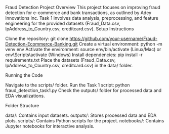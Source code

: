 Fraud Detection Project
Overview
This project focuses on improving fraud detection for e-commerce and bank transactions, as outlined by Adey Innovations Inc. Task 1 involves data analysis, preprocessing, and feature engineering for the provided datasets (Fraud_Data.csv, IpAddress_to_Country.csv, creditcard.csv).
Setup Instructions

Clone the repository: git clone https://github.com/your-username/Fraud-Detection-Ecommerce-Banking.git
Create a virtual environment: python -m venv env
Activate the environment: source env/bin/activate (Linux/Mac) or env\Scripts\activate (Windows)
Install dependencies: pip install -r requirements.txt
Place the datasets (Fraud_Data.csv, IpAddress_to_Country.csv, creditcard.csv) in the data/ folder.

Running the Code

Navigate to the scripts/ folder.
Run the Task 1 script: python fraud_detection_task1.py
Check the outputs/ folder for processed data and EDA visualizations.

Folder Structure

data/: Contains input datasets.
outputs/: Stores processed data and EDA plots.
scripts/: Contains Python scripts for the project.
notebooks/: Contains Jupyter notebooks for interactive analysis.